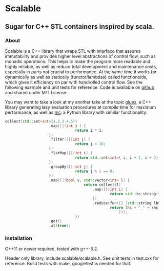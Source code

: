 # Scalable

## Sugar for C++ STL containers inspired by scala.


### About

Scalable is a C++ library that wraps STL with interface that assures immutability and provides higher level abstractions of control flow, 
such as monadic operations. This helps to make the program more readable and highly reliable, as well as reduce total development and maintenance costs, especially in parts not crucial to performance.
At the same time it works for dynamically as well as statically (functor/lambdas) called functionoids, which gives it efficiency on par with  handrolled control flow.
See the following example and unit tests for reference. Code is available on [github](https://github.com/kzawisto/scalable) and shared under MIT License.


You may want to take a look at my another take at the topic [glues](https://github.com/kzawisto/glues), a C++ library generating
lazy evaluation procedures at compile time for maximum performance, as well as [mc](htts://github.com/kzawisto/mc):
a Python library with similiar functionality.
```c++
collect(std::set<int>{1,2,3,4,5})
					.map([](int i ) {
                                return i * i; 
                    })
                    .filter([](int j) {
                                return j < 18;
                    })
                    .flatMap([](int i) {
                                return std::set<int>{ i, i + 1, i + 2};
                    })
                    .groupBy([](int j) {
                                return j % 2 == 0;
                    })
                    .map([](bool v, std::vector<int> l) {
                                    return collect(l)
                                        .map([](int i) {
                                                return std::to_string(i);
                                        })
                                        .reduce(fun([] (std::string lhs, std::string rhs){
                                                return lhs + "_" + rhs;
                                                    }));
                                })
                    .get()
                    .at(true);
```


### Installation

C++11 or newer required, tested with g++-5.2.

Header only library, include scalable/scalable.h. See unit tests in test.cxx for reference. Build tests with make, googletest is needed for that.

